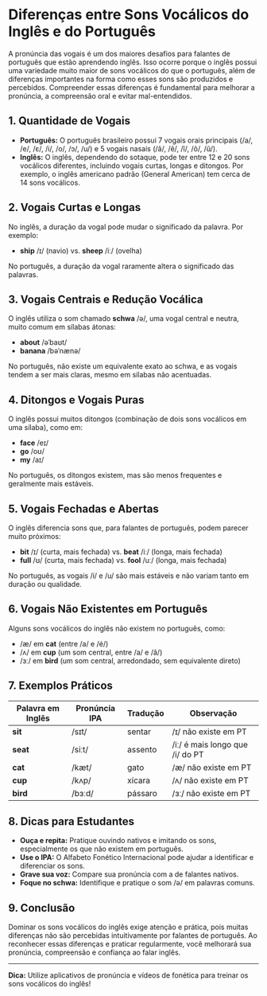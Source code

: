
# Diferenças entre Sons Vocálicos do Inglês e do Português

A pronúncia das vogais é um dos maiores desafios para falantes de português que estão aprendendo inglês. Isso ocorre porque o inglês possui uma variedade muito maior de sons vocálicos do que o português, além de diferenças importantes na forma como esses sons são produzidos e percebidos. Compreender essas diferenças é fundamental para melhorar a pronúncia, a compreensão oral e evitar mal-entendidos.

## 1. Quantidade de Vogais

- **Português:** O português brasileiro possui 7 vogais orais principais (/a/, /e/, /ɛ/, /i/, /o/, /ɔ/, /u/) e 5 vogais nasais (/ã/, /ẽ/, /ĩ/, /õ/, /ũ/).
- **Inglês:** O inglês, dependendo do sotaque, pode ter entre 12 e 20 sons vocálicos diferentes, incluindo vogais curtas, longas e ditongos. Por exemplo, o inglês americano padrão (General American) tem cerca de 14 sons vocálicos.

## 2. Vogais Curtas e Longas

No inglês, a duração da vogal pode mudar o significado da palavra. Por exemplo:

- **ship** /ɪ/ (navio) vs. **sheep** /iː/ (ovelha)

No português, a duração da vogal raramente altera o significado das palavras.

## 3. Vogais Centrais e Redução Vocálica

O inglês utiliza o som chamado **schwa** /ə/, uma vogal central e neutra, muito comum em sílabas átonas:

- **about** /əˈbaʊt/
- **banana** /bəˈnænə/

No português, não existe um equivalente exato ao schwa, e as vogais tendem a ser mais claras, mesmo em sílabas não acentuadas.

## 4. Ditongos e Vogais Puras

O inglês possui muitos ditongos (combinação de dois sons vocálicos em uma sílaba), como em:

- **face** /eɪ/
- **go** /oʊ/
- **my** /aɪ/

No português, os ditongos existem, mas são menos frequentes e geralmente mais estáveis.

## 5. Vogais Fechadas e Abertas

O inglês diferencia sons que, para falantes de português, podem parecer muito próximos:

- **bit** /ɪ/ (curta, mais fechada) vs. **beat** /iː/ (longa, mais fechada)
- **full** /ʊ/ (curta, mais fechada) vs. **fool** /uː/ (longa, mais fechada)

No português, as vogais /i/ e /u/ são mais estáveis e não variam tanto em duração ou qualidade.

## 6. Vogais Não Existentes em Português

Alguns sons vocálicos do inglês não existem no português, como:

- /æ/ em **cat** (entre /a/ e /é/)
- /ʌ/ em **cup** (um som central, entre /a/ e /â/)
- /ɜː/ em **bird** (um som central, arredondado, sem equivalente direto)

## 7. Exemplos Práticos

| Palavra em Inglês | Pronúncia IPA | Tradução | Observação |
|-------------------|--------------|----------|------------|
| **sit**           | /sɪt/        | sentar   | /ɪ/ não existe em PT |
| **seat**          | /siːt/       | assento  | /iː/ é mais longo que /i/ do PT |
| **cat**           | /kæt/        | gato     | /æ/ não existe em PT |
| **cup**           | /kʌp/        | xícara   | /ʌ/ não existe em PT |
| **bird**          | /bɜːd/       | pássaro  | /ɜː/ não existe em PT |

## 8. Dicas para Estudantes

- **Ouça e repita:** Pratique ouvindo nativos e imitando os sons, especialmente os que não existem em português.
- **Use o IPA:** O Alfabeto Fonético Internacional pode ajudar a identificar e diferenciar os sons.
- **Grave sua voz:** Compare sua pronúncia com a de falantes nativos.
- **Foque no schwa:** Identifique e pratique o som /ə/ em palavras comuns.

## 9. Conclusão

Dominar os sons vocálicos do inglês exige atenção e prática, pois muitas diferenças não são percebidas intuitivamente por falantes de português. Ao reconhecer essas diferenças e praticar regularmente, você melhorará sua pronúncia, compreensão e confiança ao falar inglês.

---
**Dica:** Utilize aplicativos de pronúncia e vídeos de fonética para treinar os sons vocálicos do inglês!
```
